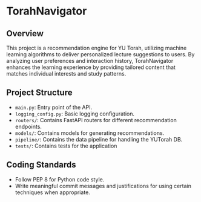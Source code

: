 # TorahNavigator

## Overview

This project is a recommendation engine for YU Torah, utilizing machine learning algorithms to deliver personalized lecture suggestions to users. By analyzing user preferences and interaction history, TorahNavigator enhances the learning experience by providing tailored content that matches individual interests and study patterns.

## Project Structure

- `main.py`: Entry point of the API.
- `logging_config.py`: Basic logging configuration.
- `routers/`: Contains FastAPI routers for different recommendation endpoints.
- `models/`: Contains models for generating recommendations.
- `pipeline/`: Contains the data pipeline for handling the YUTorah DB.
- `tests/`: Contains tests for the application

## Coding Standards

- Follow PEP 8 for Python code style.
- Write meaningful commit messages and justifications for using certain techniques when appropriate.

